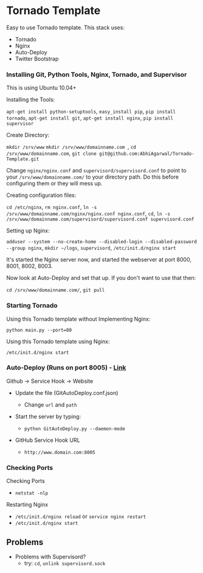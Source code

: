 Tornado Template
================================

Easy to use Tornado template. This stack uses:

- Tornado
- Nginx
- Auto-Deploy
- Twitter Bootstrap

### Installing Git, Python Tools, Nginx, Tornado, and Supervisor

This is using Ubuntu 10.04+

Installing the Tools:

`apt-get install python-setuptools`,
`easy_install pip`,
`pip install tornado`,
`apt-get install git`,
`apt-get install nginx`,
`pip install supervisor`

Create Directory:

`mkdir /srv/www`
`mkdir /srv/www/domainname.com `,
`cd /srv/www/domainname.com`,
`git clone git@github.com:AbhiAgarwal/Tornado-Template.git`

Change `nginx/nginx.conf` and `supervisord/supervisord.conf` to point to your `/srv/www/domainname.com/` to your directory path. Do this before configuring them or they will mess up.

Creating configuration files:

`cd /etc/nginx`,
`rm nginx.conf`,
`ln -s /srv/www/domainname.com/nginx/nginx.conf nginx.conf`,
`cd`,
`ln -s /srv/www/domainname.com/supervisord/supervisord.conf supervisord.conf`

Setting up Nginx:

`adduser --system --no-create-home --disabled-login --disabled-password --group nginx`,
`mkdir ~/logs`,
`supervisord`,
`/etc/init.d/nginx start`

It's started the Nginx server now, and started the webserver at port 8000, 8001, 8002, 8003. 

Now look at Auto-Deploy and set that up. If you don't want to use that then:

`cd /srv/www/domainname.com/`,
`git pull`

### Starting Tornado

Using this Tornado template without Implementing Nginx:

`python main.py --port=80`

Using this Tornado template using Nginx:

`/etc/init.d/nginx start`

### Auto-Deploy (Runs on port 8005) - [Link](https://github.com/logsol/Github-Auto-Deploy) ###

Github -> Service Hook -> Website

- Update the file (GitAutoDeploy.conf.json)
    - Change `url` and `path`

- Start the server by typing:
    - `python GitAutoDeploy.py --daemon-mode`
- GitHub Service Hook URL
    - `http://www.domain.com:8005`

### Checking Ports ###

Checking Ports
- `netstat -nlp`

Restarting Nginx
- `/etc/init.d/nginx reload` or `service nginx restart`
- `/etc/init.d/nginx start`

## Problems

- Problems with Supervisord?
    - try: `cd`, `unlink supervisord.sock`
